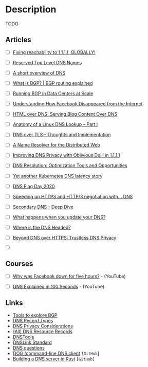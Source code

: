 # Description

TODO


## Articles

- [ ] [Fixing reachability to 1.1.1.1, GLOBALLY!](https://blog.cloudflare.com/fixing-reachability-to-1-1-1-1-globally/)
- [ ] [Reserved Top Level DNS Names](https://www.rfc-editor.org/rfc/rfc2606.html)
- [ ] [A short overview of DNS](https://cuddly-octo-palm-tree.com/posts/2021-10-17-dns/)
- [ ] [What is BGP? | BGP routing explained](https://www.cloudflare.com/it-it/learning/security/glossary/what-is-bgp/)
- [ ] [Running BGP in Data Centers at Scale](https://research.fb.com/publications/running-bgp-in-data-centers-at-scale/)
- [ ] [Understanding How Facebook Disappeared from the Internet](https://blog.cloudflare.com/october-2021-facebook-outage/)
- [ ] [HTML over DNS: Serving Blog Content Over DNS](https://jacobkiers.net/hod/)
- [ ] [Anatomy of a Linux DNS Lookup – Part I](https://zwischenzugs.com/2018/06/08/anatomy-of-a-linux-dns-lookup-part-i/)
- [ ] [DNS over TLS - Thoughts and Implementation](https://sagi.io/dns-over-tls-thoughts-and-implementation/)
- [ ] [A Name Resolver for the Distributed Web](https://blog.cloudflare.com/cloudflare-distributed-web-resolver/)
- [ ] [Improving DNS Privacy with Oblivious DoH in 1.1.1.1](https://blog.cloudflare.com/oblivious-dns/)
- [ ] [DNS Resolution: Optimization Tools and Opportunities](https://ashu.online/blogs/optimize-dns-resolution-for-fast-website)
- [ ] [Yet another Kubernetes DNS latency story](https://build.thebeat.co/yet-another-kubernetes-dns-latency-story-2a1c00ebbb8d)
- [ ] [DNS Flag Day 2020](https://blog.cloudflare.com/dns-flag-day-2020/)
- [ ] [Speeding up HTTPS and HTTP/3 negotiation with... DNS](https://blog.cloudflare.com/speeding-up-https-and-http-3-negotiation-with-dns/)
- [ ] [Secondary DNS - Deep Dive](https://blog.cloudflare.com/secondary-dns-deep-dive/)
- [ ] [What happens when you update your DNS?](https://jvns.ca/blog/how-updating-dns-works/)
- [ ] [Where is the DNS Headed?](https://www.potaroo.net/ispcol/2020-06/row.html)
- [ ] [Beyond DNS over HTTPS: Trustless DNS Privacy](https://alyssa.is/proposing-dns-over-tcp-over-tor/)
- [ ] []()


## Courses

- [ ] [Why was Facebook down for five hours?](https://youtu.be/-wMU8vmfaYo) - (YouTube)
- [ ] [DNS Explained in 100 Seconds](https://youtu.be/UVR9lhUGAyU) - (YouTube)


## Links

- [Tools to explore BGP](https://jvns.ca/blog/2021/10/05/tools-to-look-at-bgp-routes/)
- [DNS Record Types](https://www.nslookup.io/learning/dns-record-types/)
- [DNS Privacy Considerations](https://www.rfc-editor.org/rfc/rfc9076.html)
- [(All) DNS Resource Records](https://www.netmeister.org/blog/dns-rrs.html)
- [DNSTools](https://dnstools.ws/)
- [DNSLink Standard](https://dnslink.io/)
- [DNS questions](https://questions.wizardzines.com/dns.html)
- [DOG (command-line DNS client](https://github.com/ogham/dog) `[GitHub`]
- [Building a DNS server in Rust](https://github.com/EmilHernvall/dnsguide) `[GitHub]`
